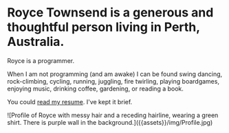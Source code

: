 # Royce Townsend is a generous and thoughtful person living in Perth, Australia.

Royce is a programmer.

When I am not programming (and am awake) I can be found swing dancing, rock-climbing, cycling, running, juggling, fire twirling, playing boardgames, enjoying music, drinking coffee, gardening, or reading a book.

You could [read my resume]({{assets}}/files/Resume-RoyceTownsend.pdf). I've kept it brief.

<div class="profile">
	![Profile of Royce with messy hair and a receding hairline, wearing a green shirt. There is purple wall in the background.]({{assets}}/img/Profile.jpg)
</div>